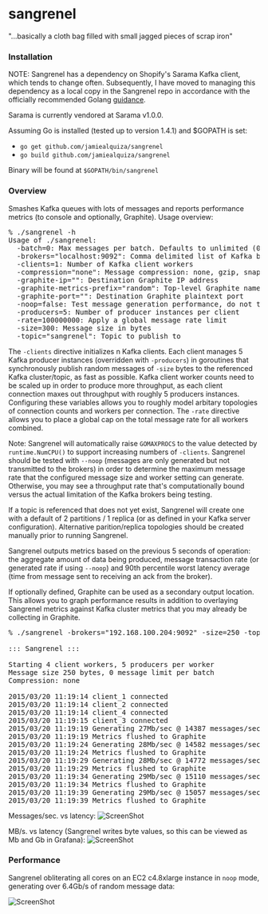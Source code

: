sangrenel
=========

"...basically a cloth bag filled with small jagged pieces of scrap iron"

### Installation
NOTE: Sangrenel has a dependency on Shopify's Sarama Kafka client, which tends to change often. Subsequently, I have moved to managing this dependency as a local copy in the Sangrenel repo in accordance with the officially recommended Golang [guidance](http://golang.org/doc/faq#get_version).

Sarama is currently vendored at Sarama v1.0.0.

Assuming Go is installed (tested up to version 1.4.1) and $GOPATH is set:

- `go get github.com/jamiealquiza/sangrenel`
- `go build github.com/jamiealquiza/sangrenel`

Binary will be found at `$GOPATH/bin/sangrenel`

### Overview

Smashes Kafka queues with lots of messages and reports performance metrics (to console and optionally, Graphite). Usage overview:

<pre>
% ./sangrenel -h
Usage of ./sangrenel:
  -batch=0: Max messages per batch. Defaults to unlimited (0).
  -brokers="localhost:9092": Comma delimited list of Kafka brokers
  -clients=1: Number of Kafka client workers
  -compression="none": Message compression: none, gzip, snappy
  -graphite-ip="": Destination Graphite IP address
  -graphite-metrics-prefix="random": Top-level Graphite namespace prefix (defaults to hostname)
  -graphite-port="": Destination Graphite plaintext port
  -noop=false: Test message generation performance, do not transmit messages
  -producers=5: Number of producer instances per client
  -rate=100000000: Apply a global message rate limit
  -size=300: Message size in bytes
  -topic="sangrenel": Topic to publish to
</pre>

The <code>-clients</code> directive initializes n Kafka clients. Each client manages 5 Kafka producer instances (overridden with <code>-producers</code>) in goroutines that synchronously publish random messages of <code>-size</code> bytes to the referenced Kafka cluster/topic, as fast as possible. Kafka client worker counts need to be scaled up in order to produce more throughput, as each client connection maxes out throughput with roughly 5 producers instances. Configuring these variables allows you to roughly model arbitary topologies of connection counts and workers per connection. The <code>-rate</code> directive allows you to place a global cap on the total message rate for all workers combined.

Note: Sangrenel will automatically raise <code>GOMAXPROCS</code> to the value detected by <code>runtime.NumCPU()</code> to support increasing numbers of <code>-clients</code>. Sangrenel should be tested with <code>--noop</code> (messages are only generated but not transmitted to the brokers) in order to determine the maximum message rate that the configured message size and worker setting can generate. Otherwise, you may see a throughput rate that's computationally bound versus the actual limitation of the Kafka brokers being testing.

If a topic is referenced that does not yet exist, Sangrenel will create one with a default of 2 partitions / 1 replica (or as defined in your Kafka server configuration). Alternative parition/replica topologies should be created manually prior to running Sangrenel.

Sangrenel outputs metrics based on the previous 5 seconds of operation: the aggregate amount of data being produced, message transaction rate (or generated rate if using <code>--noop</code>) and 90th percentile worst latency average (time from message sent to receiving an ack from the broker).

If optionally defined, Graphite can be used as a secondary output location. This allows you to graph performance results in addition to overlaying Sangrenel metrics against Kafka cluster metrics that you may already be collecting in Graphite.

<pre>
% ./sangrenel -brokers="192.168.100.204:9092" -size=250 -topic=load -clients=4 -graphite-ip="192.168.100.175" -graphite-port="2013" 

::: Sangrenel :::

Starting 4 client workers, 5 producers per worker
Message size 250 bytes, 0 message limit per batch
Compression: none

2015/03/20 11:19:14 client_1 connected
2015/03/20 11:19:14 client_2 connected
2015/03/20 11:19:14 client_4 connected
2015/03/20 11:19:15 client_3 connected
2015/03/20 11:19:19 Generating 27Mb/sec @ 14387 messages/sec | topic: load | 2.30ms 90%ile latency
2015/03/20 11:19:19 Metrics flushed to Graphite
2015/03/20 11:19:24 Generating 28Mb/sec @ 14582 messages/sec | topic: load | 2.21ms 90%ile latency
2015/03/20 11:19:24 Metrics flushed to Graphite
2015/03/20 11:19:29 Generating 28Mb/sec @ 14772 messages/sec | topic: load | 2.22ms 90%ile latency
2015/03/20 11:19:29 Metrics flushed to Graphite
2015/03/20 11:19:34 Generating 29Mb/sec @ 15110 messages/sec | topic: load | 2.16ms 90%ile latency
2015/03/20 11:19:34 Metrics flushed to Graphite
2015/03/20 11:19:39 Generating 29Mb/sec @ 15057 messages/sec | topic: load | 2.16ms 90%ile latency
2015/03/20 11:19:39 Metrics flushed to Graphite
</pre>

Messages/sec. vs latency:
![ScreenShot](http://us-east.manta.joyent.com/jalquiza/public/github/sangrenel-graphite0.png)

MB/s. vs latency (Sangrenel writes byte values, so this can be viewed as Mb and Gb in Grafana):
![ScreenShot](http://us-east.manta.joyent.com/jalquiza/public/github/sangrenel-graphite1.png)

### Performance

Sangrenel obliterating all cores on an EC2 c4.8xlarge instance in <code>noop</code> mode, generating over 6.4Gb/s of random message data:

![ScreenShot](http://us-east.manta.joyent.com/jalquiza/public/github/sangrenel-c4.png)
